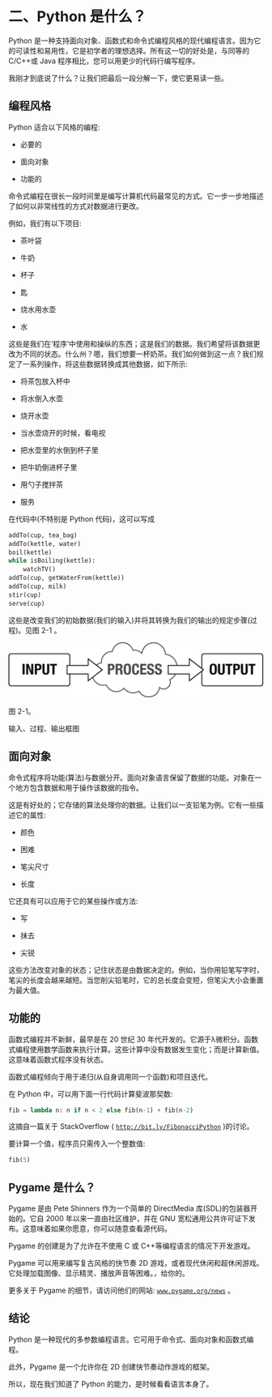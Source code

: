 # 二、Python 是什么？

Python 是一种支持面向对象、函数式和命令式编程风格的现代编程语言。因为它的可读性和易用性，它是初学者的理想选择。所有这一切的好处是，与同等的 C/C++或 Java 程序相比，您可以用更少的代码行编写程序。

我刚才到底说了什么？让我们把最后一段分解一下，使它更易读一些。

## 编程风格

Python 适合以下风格的编程:

*   必要的

*   面向对象

*   功能的

命令式编程在很长一段时间里是编写计算机代码最常见的方式。它一步一步地描述了如何以非常线性的方式对数据进行更改。

例如，我们有以下项目:

*   茶叶袋

*   牛奶

*   杯子

*   匙

*   烧水用水壶

*   水

这些是我们在‘程序’中使用和操纵的东西；这是我们的数据。我们希望将该数据更改为不同的状态。什么州？嗯，我们想要一杯奶茶。我们如何做到这一点？我们规定了一系列操作，将这些数据转换成其他数据，如下所示:

*   将茶包放入杯中

*   将水倒入水壶

*   烧开水壶

*   当水壶烧开的时候，看电视

*   把水壶里的水倒到杯子里

*   把牛奶倒进杯子里

*   用勺子搅拌茶

*   服务

在代码中(不特别是 Python 代码)，这可以写成

```py
addTo(cup, tea_bag)
addTo(kettle, water)
boil(kettle)
while isBoiling(kettle):
    watchTV()
addTo(cup, getWaterFrom(kettle))
addTo(cup, milk)
stir(cup)
serve(cup)

```

这些是改变我们的初始数据(我们的输入)并将其转换为我们的输出的规定步骤(过程)。见图 2-1 。

![img/435550_2_En_2_Fig1_HTML.png](img/435550_2_En_2_Fig1_HTML.png)

图 2-1。

输入、过程、输出框图

## 面向对象

命令式程序将功能(算法)与数据分开。面向对象语言保留了数据的功能。对象在一个地方包含数据和用于操作该数据的指令。

这是有好处的；它存储的算法处理你的数据。让我们以一支铅笔为例。它有一些描述它的属性:

*   颜色

*   困难

*   笔尖尺寸

*   长度

它还具有可以应用于它的某些操作或方法:

*   写

*   抹去

*   尖锐

这些方法改变对象的状态；记住状态是由数据决定的。例如，当你用铅笔写字时，笔尖的长度会越来越短。当您削尖铅笔时，它的总长度会变短，但笔尖大小会重置为最大值。

## 功能的

函数式编程并不新鲜，最早是在 20 世纪 30 年代开发的。它源于λ微积分。函数式编程使用数学函数来执行计算。这些计算中没有数据发生变化；而是计算新值。这意味着函数式程序没有状态。

函数式编程倾向于用于递归(从自身调用同一个函数)和项目迭代。

在 Python 中，可以用下面一行代码计算斐波那契数:

```py
fib = lambda n: n if n < 2 else fib(n-1) + fib(n-2)

```

这摘自一篇关于 StackOverflow ( [`http://bit.ly/FibonacciPython`](http://bit.ly/FibonacciPython) )的讨论。

要计算一个值，程序员只需传入一个整数值:

```py
fib(5)

```

## Pygame 是什么？

Pygame 是由 Pete Shinners 作为一个简单的 DirectMedia 库(SDL)的包装器开始的。它自 2000 年以来一直由社区维护，并在 GNU 宽松通用公共许可证下发布。这意味着如果你愿意，你可以随意查看源代码。

Pygame 的创建是为了允许在不使用 C 或 C++等编程语言的情况下开发游戏。

Pygame 可以用来编写复古风格的快节奏 2D 游戏，或者现代休闲和超休闲游戏。它处理加载图像、显示精灵、播放声音等困难。，给你的。

更多关于 Pygame 的细节，请访问他们的网站: [`www.pygame.org/news`](http://www.pygame.org/news) 。

## 结论

Python 是一种现代的多参数编程语言。它可用于命令式、面向对象和函数式编程。

此外，Pygame 是一个允许你在 2D 创建快节奏动作游戏的框架。

所以，现在我们知道了 Python 的能力，是时候看看语言本身了。